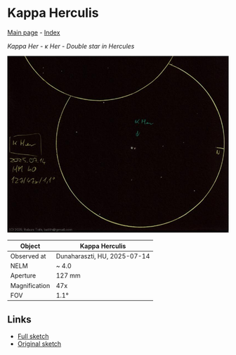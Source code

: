 # Kappa Herculis

[Main page](../index.md) - [Index](../pages/obj_index.md)

_Kappa Her_ - _κ Her_ - _Double star in Hercules_  

![Kappa Herculis](../img/kappa-her-20250715.jpg)

Object | Kappa Herculis
-|-
Observed at | Dunaharaszti, HU, 2025-07-14
NELM | ~ 4.0
Aperture | 127 mm
Magnification | 47x
FOV | 1.1°


## Links

- [Full sketch](../img/zeta-uma-80-uma-kappa-her-20250715.jpg)
- [Original sketch](../scan/20250715_1.jpg)
